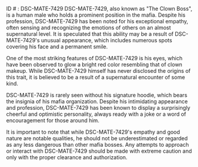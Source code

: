 ID # : DSC-MATE-7429
DSC-MATE-7429, also known as "The Clown Boss", is a human male who holds a prominent position in the mafia. Despite his profession, DSC-MATE-7429 has been noted for his exceptional empathy, often sensing and recognizing the emotions of others on an almost supernatural level. It is speculated that this ability may be a result of DSC-MATE-7429's unusual appearance, which includes numerous spots covering his face and a permanent smile.

One of the most striking features of DSC-MATE-7429 is his eyes, which have been observed to glow a bright red color resembling that of clown makeup. While DSC-MATE-7429 himself has never disclosed the origins of this trait, it is believed to be a result of a supernatural encounter of some kind.

DSC-MATE-7429 is rarely seen without his signature hoodie, which bears the insignia of his mafia organization. Despite his intimidating appearance and profession, DSC-MATE-7429 has been known to display a surprisingly cheerful and optimistic personality, always ready with a joke or a word of encouragement for those around him. 

It is important to note that while DSC-MATE-7429's empathy and good nature are notable qualities, he should not be underestimated or regarded as any less dangerous than other mafia bosses. Any attempts to approach or interact with DSC-MATE-7429 should be made with extreme caution and only with the proper clearance and authorization.